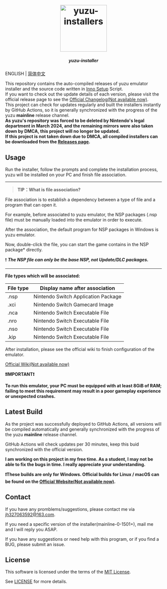 <h1 align="center">
  <br>
  <a href="https://github.com/LuccaWang404/yuzu-installers"><img src="./yuzu.ico" alt="yuzu-installers" width="150"></a>
</h1>

<h5 align="center">
<b>yuzu-installer</b>
</h5>

ENGLISH | [简体中文](./README_CN.md)

<p>
       This repository contains the auto-compiled releases of yuzu emulator installer and the source code written in <a href ="https://jrsoftware.org/isinfo.php">Inno 
       Setup</a> Script.</br>
       If you want to check out the update details of each version, please visit the official release page to see the <a href="https://github.com/yuzu-emu/yuzu-mainline/releases/latest">Official Changelog(Not available now)</a>.</br>
       This project can check for updates regularly and built the installers instantly by GitHub Actions, so it is generally synchronized with the progress of the yuzu <b>mainline</b> release channel.</br>
	    <b>As yuzu's repository was forced to be deleted by Nintendo's legal department in March 2024, and the remaining mirrors were also taken down by DMCA, this project will no longer be updated.</b></br>
	    <b>If this project is not taken down due to DMCA, all compiled installers can be downloaded from the <a href ="https://github.com/LuccaWang404/yuzu-installers/releases">Releases page</a>.</b>
</p>



## Usage
Run the installer, follow the prompts and complete the installation process, yuzu will be installed on your PC and finish file association.

***
> **TIP：What is file association?**

File association is to establish a dependency between a type of file and a program that can open it.

For example, before associated to yuzu emulator, the NSP packages (.nsp file) must be manually loaded into the emulator in order to execute.

After the association, the default program for NSP packages in Windows is yuzu emulator.

Now, double-click the file, you can start the game contains in the NSP package* directly.

❗️ ***The NSP file can only be the base NSP, not Update/DLC packages.***

***

**File types which will be associated:**

| File type | Display name after association     |
| -------- | ----------------------------------- |
| .nsp     | Nintendo Switch Application Package |
| .xci     | Nintendo Switch Gamecard Image      |
| .nca     | Nintendo Switch Executable File     |
| .nro     | Nintendo Switch Executable File     |
| .nso     | Nintendo Switch Executable File     |
| .kip     | Nintendo Switch Executable File     |

After installation, please see the official wiki to finish configuration of the emulator. 

[Official Wiki(Not available now)](https://yuzu-emu.org/wiki/)

**❗️IMPORTANT❗️**

**To run this emulator, your PC must be equipped with at least 8GiB of RAM; failing to meet this requirement may result in a poor gameplay experience or unexpected crashes.**

## Latest Build
As the project was successfully deployed to GitHub Actions, all versions will be compiled automatically and generally synchronized with the progress of the yuzu **mainline** release channel.

GitHub Actions will check updates per 30 minutes, keep this buid synchronized with the official version.

**I am working on this project in my free time. As a student, I may not be able to fix the bugs in time. I really appreciate your understanding.**

**❗️These builds are only for Windows. Official builds for Linux / macOS can be found on the [Official Website(Not available now)](https://yuzu-emu.org/downloads).**

## Contact
If you have any promblems/suggestions, please contact me via [jh327063592@163.com](mailto:jh327063592@163.com).

If you need a specific version of the installer(mainline-0-1501+), mail me and I will reply you ASAP.

If you have any suggestions or need help with this program, or if you find a BUG, please submit an issue.


## License
This software is licensed under the terms of the [MIT License](./LICENSE.txt).

See [LICENSE](./LICENSE.txt) for more details.<u></u>
